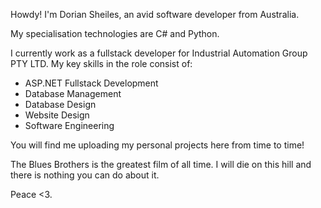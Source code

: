 Howdy! I'm Dorian Sheiles, an avid software developer from Australia. 

My specialisation technologies are C# and Python.

I currently work as a fullstack developer for Industrial Automation Group PTY LTD.
My key skills in the role consist of:
- ASP.NET Fullstack Development
- Database Management
- Database Design
- Website Design
- Software Engineering

You will find me uploading my personal projects here from time to time!

The Blues Brothers is the greatest film of all time. I will die on this hill and there is nothing you can do about it.

Peace <3. 
